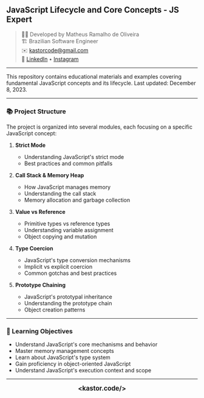 ## JavaScript Lifecycle and Core Concepts - JS Expert

> 👨‍💻 Developed by Matheus Ramalho de Oliveira  
🏗️ Brazilian Software Engineer  
✉️ kastorcode@gmail.com  
🦫 [LinkedIn](https://br.linkedin.com/in/kastorcode) • [Instagram](https://instagram.com/kastorcode)

---

This repository contains educational materials and examples covering fundamental JavaScript concepts and its lifecycle. Last updated: December 8, 2023.

---

### 📚 Project Structure

The project is organized into several modules, each focusing on a specific JavaScript concept:

1. **Strict Mode**
   - Understanding JavaScript's strict mode
   - Best practices and common pitfalls

2. **Call Stack & Memory Heap**
   - How JavaScript manages memory
   - Understanding the call stack
   - Memory allocation and garbage collection

3. **Value vs Reference**
   - Primitive types vs reference types
   - Understanding variable assignment
   - Object copying and mutation

4. **Type Coercion**
   - JavaScript's type conversion mechanisms
   - Implicit vs explicit coercion
   - Common gotchas and best practices

5. **Prototype Chaining**
   - JavaScript's prototypal inheritance
   - Understanding the prototype chain
   - Object creation patterns

---

### 🎯 Learning Objectives

- Understand JavaScript's core mechanisms and behavior
- Master memory management concepts
- Learn about JavaScript's type system
- Gain proficiency in object-oriented JavaScript
- Understand JavaScript's execution context and scope

---

<p align="center">
  <big><b>&lt;kastor.code/&gt;</b></big>
</p>